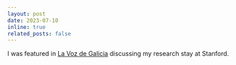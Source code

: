 ```yaml
---
layout: post
date: 2023-07-10
inline: true
related_posts: false
---
```


I was featured in <a href="{{ '/assets/pdf/2023-07-10_la_voz_de_galicia.pdf' | prepend:
site.baseurl | prepend: site.url }}">La Voz de Galicia</a> discussing my
research stay at Stanford.